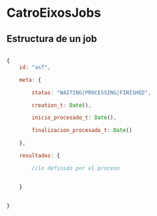 # CatroEixosJobs

## Estructura de un job


```js

{
    id: "asf",

    meta: {

        status: "WAITING|PROCESSING|FINISHED",

        creation_t: Date(),

        inicio_procesado_t: Date(),

        finalizacion_procesado_t: Date()        

    },

    resultados: {

        //lo definido por el proceso


    }


}



```
